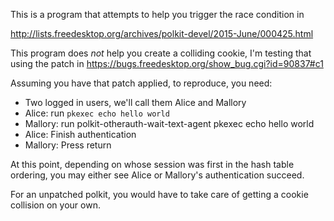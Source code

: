 This is a program that attempts to help you trigger
the race condition in 

http://lists.freedesktop.org/archives/polkit-devel/2015-June/000425.html

This program does *not* help you create a colliding cookie,
I'm testing that using the patch in
https://bugs.freedesktop.org/show_bug.cgi?id=90837#c1

Assuming you have that patch applied, to reproduce, you need:

 - Two logged in users, we'll call them Alice and Mallory
 - Alice: run `pkexec echo hello world`
 - Mallory: run polkit-otherauth-wait-text-agent pkexec echo hello world
 - Alice: Finish authentication
 - Mallory: Press return

At this point, depending on whose session was first in the hash table
ordering, you may either see Alice or Mallory's authentication
succeed.

For an unpatched polkit, you would have to take care of getting
a cookie collision on your own.

